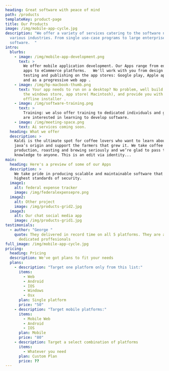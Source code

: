```yaml
---
heading: Great software with peace of mind
path: /products
templateKey: product-page
title: Our Products
image: /img/mobile-app-cycle.jpg
description: "We offer a variety of services catering to the software needs of
  various industries. From single use-case programs to large enterprise level
  software.  "
intro:
  blurbs:
    - image: /img/mobile-app-development.png
      text: >
        We offer mobile application development. Our Apps range from educational
        apps to eCommerce platforms.   We'll work with you from design through
        testing and publishing on the app stores: Google play, Apple app store,
        and as a progressive web app .
    - image: /img/hp-macbook-thumb.png
      text: Your app needs to run on a desktop? No problem, well build and publish to
        the windows store, app store( Macintosh), and provide you with an
        offline installer .
    - image: /img/software-training.png
      text: >
        Training: we also offer training to dedicated individuals and groups who
        are interested in learning to develop software. 
    - image: /img/meeting-space.png
      text: Ai services coming soon.
  heading: What we offer
  description: >
    Kaldi is the ultimate spot for coffee lovers who want to learn about their
    java’s origin and support the farmers that grew it. We take coffee
    production, roasting and brewing seriously and we’re glad to pass that
    knowledge to anyone. This is an edit via identity...
main:
  heading: Here's a preview of some of our Apps
  description: >
    We take pride in producing scalable and maintainable software that meets the
    highest standards of security. 
  image1:
    alt: federal expense tracker
    image: /img/federalexpensepre.png
  image2:
    alt: Other project
    image: /img/products-grid2.jpg
  image3:
    alt: Our chat social media app
    image: /img/products-grid1.jpg
testimonials:
  - author: "George "
    quote: They delivered in record time on all 5 platforms. They are a bunch of
      dedicated proffesionals
full_image: /img/mobile-app-cycle.jpg
pricing:
  heading: Pricing
  description: We've got plans to fit your needs
  plans:
    - description: "Target one platform only from this list:"
      items:
        - Web
        - Android
        - IOS
        - Windows
        - Osx
      plan: Single platform
      price: "50"
    - description: "Target mobile platforms:"
      items:
        - Mobile Web
        - Android
        - IOS
      plan: Mobile
      price: "80"
    - description: Target a select combination of platforms
      items:
        - Whatever you need
      plan: Custom Plan
      price: ??
---
```

